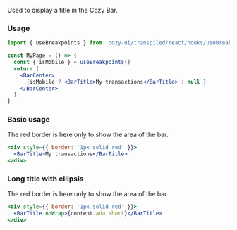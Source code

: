 Used to display a title in the Cozy Bar.

### Usage

```jsx static
import { useBreakpoints } from 'cozy-ui/transpiled/react/hooks/useBreakpoints'

const MyPage = () => {
  const { isMobile } = useBreakpoints()
  return (
    <BarCenter>
      {isMobile ? <BarTitle>My transactions</BarTitle> : null }
    </BarCenter>
  )
}
```

### Basic usage

The red border is here only to show the area of the bar.

```jsx
<div style={{ border: '1px solid red' }}>
  <BarTitle>My transactions</BarTitle>
</div>
```

### Long title with ellipsis

The red border is here only to show the area of the bar.

```jsx
<div style={{ border: '1px solid red' }}>
  <BarTitle noWrap>{content.ada.short}</BarTitle>
</div>
```
